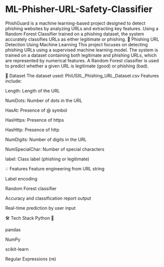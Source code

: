 # ML-Phisher-URL-Safety-Classifier
PhishGuard is a machine learning-based project designed to detect phishing websites by analyzing URLs and extracting key features. Using a Random Forest Classifier trained on a phishing dataset, the system accurately classifies URLs as either legitimate or phishing. 🔐 Phishing URL Detection Using Machine Learning This project focuses on detecting phishing URLs using a supervised machine learning model. The system is trained on a dataset containing both legitimate and phishing URLs, which are represented by numerical features. A Random Forest classifier is used to predict whether a given URL is legitimate (good) or phishing (bad).

📂 Dataset The dataset used: PhiUSIIL_Phishing_URL_Dataset.csv Features include:

Length: Length of the URL

NumDots: Number of dots in the URL

HasAt: Presence of @ symbol

HasHttps: Presence of https

HasHttp: Presence of http

NumDigits: Number of digits in the URL

NumSpecialChar: Number of special characters

label: Class label (phishing or legitimate)

💡 Features Feature engineering from URL string

Label encoding

Random Forest classifier

Accuracy and classification report output

Real-time prediction by user input

🛠️ Tech Stack Python 🐍

pandas

NumPy

scikit-learn

Regular Expressions (re)
